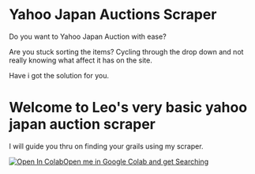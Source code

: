 # Yahoo Japan Auctions Scraper

Do you want to Yahoo Japan Auction with ease?

Are you stuck sorting the items? Cycling through the drop down and not really knowing what affect it has on the site.

Have i got the solution for you.

# Welcome to **Leo's very basic yahoo japan auction scraper**

I will guide you thru on finding your grails using my scraper.


[![Open In Colab](https://colab.research.google.com/assets/colab-badge.svg)](                                           https://colab.research.google.com/github/leoloman/yjp_scraper/blob/master/yahoo_jpn_scrape_v_2_colab.ipynb)[Open me in Google Colab and get Searching](https://colab.research.google.com/github/leoloman/yjp_scraper/blob/master/yahoo_jpn_scrape_v_2_colab.ipynb)

